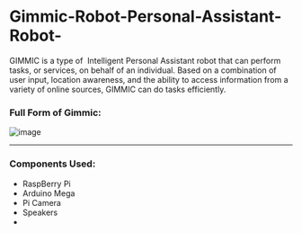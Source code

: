 # Gimmic-Robot-Personal-Assistant-Robot-
GIMMIC is a type of  Intelligent Personal  Assistant robot that can perform tasks, or services, on behalf of an individual. Based on a combination of user input, location awareness, and the ability to access information from a variety of online sources, GIMMIC can do tasks efficiently.


### Full Form of Gimmic:
![image](https://user-images.githubusercontent.com/52156264/160388431-06137262-329c-41cc-b4a9-2efb44015018.png)

___
### Components Used:
* RaspBerry Pi
* Arduino Mega
* Pi Camera
* Speakers
* 
